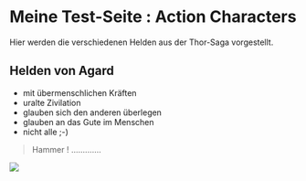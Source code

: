 # Meine Test-Seite : Action Characters

Hier werden die verschiedenen Helden aus der Thor-Saga vorgestellt.

## Helden von Agard
* mit übermenschlichen Kräften
* uralte Zivilation
* glauben sich den anderen überlegen
* glauben an das Gute im Menschen
* nicht alle ;-)

> Hammer !
> .............


<img src="https://open.hpi.de/courses/git2020/resume"/>
